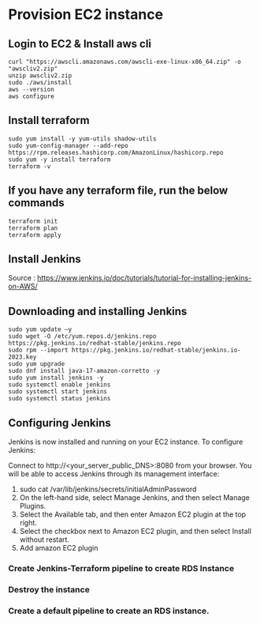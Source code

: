 # Provision EC2 instance

## Login to EC2 & Install aws cli

```
curl "https://awscli.amazonaws.com/awscli-exe-linux-x86_64.zip" -o "awscliv2.zip"
unzip awscliv2.zip
sudo ./aws/install
aws --version 
aws configure
```
## Install terraform

```
sudo yum install -y yum-utils shadow-utils
sudo yum-config-manager --add-repo https://rpm.releases.hashicorp.com/AmazonLinux/hashicorp.repo
sudo yum -y install terraform
terraform -v
```

## If you have any terraform file, run the below commands

```
terraform init
terraform plan
terraform apply
```

## Install Jenkins   
Source : https://www.jenkins.io/doc/tutorials/tutorial-for-installing-jenkins-on-AWS/

## Downloading and installing Jenkins

```
sudo yum update –y
sudo wget -O /etc/yum.repos.d/jenkins.repo https://pkg.jenkins.io/redhat-stable/jenkins.repo
sudo rpm --import https://pkg.jenkins.io/redhat-stable/jenkins.io-2023.key
sudo yum upgrade
sudo dnf install java-17-amazon-corretto -y
sudo yum install jenkins -y
sudo systemctl enable jenkins
sudo systemctl start jenkins
sudo systemctl status jenkins
```

## Configuring Jenkins
Jenkins is now installed and running on your EC2 instance. To configure Jenkins:

Connect to http://<your_server_public_DNS>:8080 from your browser. 
You will be able to access Jenkins through its management interface:

1. sudo cat /var/lib/jenkins/secrets/initialAdminPassword
2. On the left-hand side, select Manage Jenkins, and then select Manage Plugins.
3. Select the Available tab, and then enter Amazon EC2 plugin at the top right.
4. Select the checkbox next to Amazon EC2 plugin, and then select Install without restart.
5. Add amazon EC2 plugin

### Create Jenkins-Terraform pipeline to create RDS Instance

### Destroy the instance

### Create a default pipeline to create an RDS instance.
